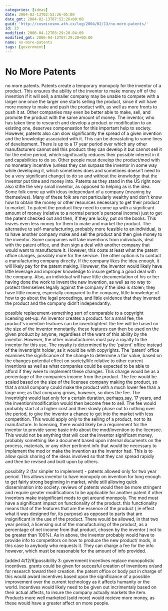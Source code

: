 ```yaml
---
categories: [ideas]
date: 2004-02-13T02:52:26-05:00
date_gmt: 2004-02-13T07:52:26+00:00
guid: 'http://cosmicosmo.ath.cx/log/2004/02/13/no-more-patents/'
id: 23
modified: 2006-04-12T03:29:20-04:00
modified_gmt: 2006-04-12T07:29:20+00:00
name: no-more-patents
tags: [government]
---
```


No More Patents
===============

no more patents. Patents create a temporary monopoly for the inventor of a product. This ensures the ability of the inventor to make money off of the invention if it will sell; a smaller company may be unable to compete with a larger one once the larger one starts selling the product, since it will have more money to make and push the product with, as well as more fronts to push it at. Other companies may even be better able to make, sell, and promote the product with the same amount of money. The inventor, who has taken time to research and develop a product or modification to an existing one, deserves compensation for this important help to society. 
However, patents also can slow significantly the spread of a given invention and the knowledge associated with it. This can be devastating to some lines of development. There is up to a 17 year period over which any other manufacturers cannot sell this product: they can develop it but cannot sell it for the entire period, which significantly reduces their possible interest in it and capabilities to do so. Other people must develop the product/mod with no monetary incentive (unless they can surpass the inventor in some way while developing it, which sometimes does and sometimes doesn't need to be a very significant change) to do so and without the knowledge that the inventor put time and money into. 
Patents as they stand in the US right now also stifle the very small inventor, as opposed to helping as is the idea. Some folk come up with ideas independant of a company (meaning by themselves). Many of these folk are not particularly wealthy and don't know how to obtain the money or other resources necessary to get their product to market. To patent the product they need to come up with a significant amount of money (relative to a normal person's personal income) just to get the patent checked out and then, if they are lucky, put on the books. This leaves even less money for them to make and market the product. The alternative to self-manufacturing, probably more feasible to an individual, is to have another company make and sell the product and then give money to the inventor. Some companies will take inventions from individuals, deal with the patent office, and then sign a deal with another company that would want to manufacture it. However, this costs at least what the patent office charges, possibly more for the service. The other option is to contact a manufacturing company directly. If the company likes the idea enough, it will likely pay for the patent making. However, the inventor would likely have little leverage and improper knowledge to insure getting a good deal with the company. Also, an individual will have little documentation of his or her having done the work to invent the new invention, as well as no way to protect themselves legally against the company if the idea is stolen; they have little money, especially compared to the company, little knowledge of how to go about the legal procedings, and little evidence that they invented the product and the company didn't independantly.

possible replacement-something sort of comparable to a copyright licensing set-up. An inventor creates a product. for a small fee, the product's inventive features can be inventrighted. the fee will be based on the size of the inventor monetarily. these features can then be used on the given product by anyone, regardless of the want of this ability by the inventor. However, the other manufacturers must pay a royalty to the inventor for this use. 
The royalty is determined by the 'patent' office instead of the inventright holder, as it would be with copyrights. The 'patent' office examines the significance of the change to determine a fair value, based on the changes potential effect on society/life relative to other current inventions as well as what companies could be expected to be able to afford if they were to implement these changes. This charge would be as a percentage of the companies income from the product. The fee would be scaled based on the size of the licensee company making the product, so that a small company could make the product with a much lower fee than a large one; as that company grows, however, so does the fee. 
The inventright would last only for a certain duration, perhaps,say, 17 years, and the invention/modification would then become free to sell. The fee would probably start at a higher cost and then slowly phase out to nothing over the period, to give the inventor a chance to get into the market with less competition. This would apply only to the selling of a product, not to its manufacture. 
In licensing, there would likely be a requirement for the inventor to provide some basic info about the mod/invention to the licensee. This would not be anything that will cost the inventor significant money, probably something like a document based upon internal documents on the process, materials, or any other pertinent info that would be necessary to implement the mod or make the invention as the inventor had. This is to allow quick sharing of the ideas involved so that they can spread rapidly and then be revised and built upon by others.

possiblity 2 (far simpler to implement) - patents allowed only for two year period. This allows inventor to have monopoly on invention for long enough to get fairly strong beginning in market, while still allowing quick dissemination into society. reviews of patents would then be more stringent and require greater modifications to be applicable for another patent if other inventors make insignificant mods to get around monopoly. The mod must have a significant impact on functionality of the product. this functionality means that of the features that are the essence of the product ( ie effect what it was designed for, its purpose) as opposed to parts that are insignificant in the use of the product.
There would be allowed, in that two year period, a licensing out of the manufacturing of the product, as a percentage of net income from that product, chosen by the inventor ( not to be greater than 100%). As in above, the inventor probably would have to provide info to competitors on how to produce the new product/ mods, in this case to anybody who requests it. They can charge a fee for the info however, which must be reasonable for the amount of info provided.

[added 4/12/6]possibility 3: government incentives replace monopolistic incentives.  grants could be given for succesful creation of inventions or/and for research toward their creation.  the patent office or body put in charge of this would award incentives based upon the significance of a possible improvement over the current technology as it affects humanity or the world.  Incentives would likely need to be given out incrimentaly based on their actual affects, to insure the company actually markets the item.  Products more well marketed (sold more) would recieve more money, as these would have a greater affect on more people.
